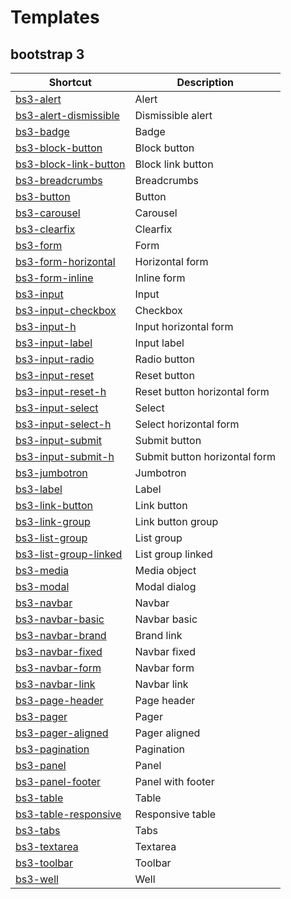# Templates

## bootstrap 3

Shortcut | Description
---------|------------
[bs3-alert](bs3-alert.md) | Alert
[bs3-alert-dismissible](bs3-alert-dismissible.md) | Dismissible alert
[bs3-badge](bs3-badge.md) | Badge
[bs3-block-button](bs3-block-button.md) | Block button
[bs3-block-link-button](bs3-block-link-button.md) | Block link button
[bs3-breadcrumbs](bs3-breadcrumbs.md) | Breadcrumbs
[bs3-button](bs3-button.md) | Button
[bs3-carousel](bs3-carousel.md) | Carousel
[bs3-clearfix](bs3-clearfix.md) | Clearfix
[bs3-form](bs3-form.md) | Form
[bs3-form-horizontal](bs3-form-horizontal.md) | Horizontal form
[bs3-form-inline](bs3-form-inline.md) | Inline form
[bs3-input](bs3-input.md) | Input
[bs3-input-checkbox](bs3-input-checkbox.md) | Checkbox
[bs3-input-h](bs3-input-h.md) | Input horizontal form
[bs3-input-label](bs3-input-label.md) | Input label
[bs3-input-radio](bs3-input-radio.md) | Radio button
[bs3-input-reset](bs3-input-reset.md) | Reset button
[bs3-input-reset-h](bs3-input-reset-h.md) | Reset button horizontal form
[bs3-input-select](bs3-input-select.md) | Select
[bs3-input-select-h](bs3-input-select-h.md) | Select horizontal form
[bs3-input-submit](bs3-input-submit.md) | Submit button
[bs3-input-submit-h](bs3-input-submit-h.md) | Submit button horizontal form
[bs3-jumbotron](bs3-jumbotron.md) | Jumbotron
[bs3-label](bs3-label.md) | Label
[bs3-link-button](bs3-link-button.md) | Link button
[bs3-link-group](bs3-link-group.md) | Link button group
[bs3-list-group](bs3-list-group.md) | List group
[bs3-list-group-linked](bs3-list-group-linked.md) | List group linked
[bs3-media](bs3-media.md) | Media object
[bs3-modal](bs3-modal.md) | Modal dialog
[bs3-navbar](bs3-navbar.md) | Navbar
[bs3-navbar-basic](bs3-navbar-basic.md) | Navbar basic
[bs3-navbar-brand](bs3-navbar-brand.md) | Brand link
[bs3-navbar-fixed](bs3-navbar-fixed.md) | Navbar fixed
[bs3-navbar-form](bs3-navbar-form.md) | Navbar form
[bs3-navbar-link](bs3-navbar-link.md) | Navbar link
[bs3-page-header](bs3-page-header.md) | Page header
[bs3-pager](bs3-pager.md) | Pager
[bs3-pager-aligned](bs3-pager-aligned.md) | Pager aligned
[bs3-pagination](bs3-pagination.md) | Pagination
[bs3-panel](bs3-panel.md) | Panel
[bs3-panel-footer](bs3-panel-footer.md) | Panel with footer
[bs3-table](bs3-table.md) | Table
[bs3-table-responsive](bs3-table-responsive.md) | Responsive table
[bs3-tabs](bs3-tabs.md) | Tabs
[bs3-textarea](bs3-textarea.md) | Textarea
[bs3-toolbar](bs3-toolbar.md) | Toolbar
[bs3-well](bs3-well.md) | Well


